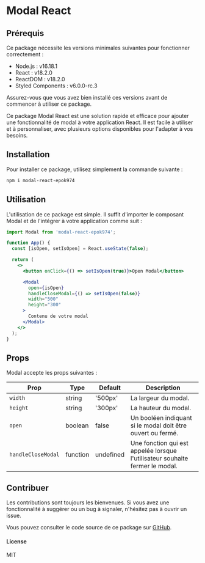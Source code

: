 # Modal React

## Prérequis

Ce package nécessite les versions minimales suivantes pour fonctionner correctement :

- Node.js : v16.18.1
- React : v18.2.0
- ReactDOM : v18.2.0
- Styled Components : v6.0.0-rc.3

Assurez-vous que vous avez bien installé ces versions avant de commencer à utiliser ce package.


Ce package Modal React est une solution rapide et efficace pour ajouter une fonctionnalité de modal à votre application React. Il est facile à utiliser et à personnaliser, avec plusieurs options disponibles pour l'adapter à vos besoins.

## Installation

Pour installer ce package, utilisez simplement la commande suivante :

```bash
npm i modal-react-epok974
```

## Utilisation
L'utilisation de ce package est simple. Il suffit d'importer le composant Modal et de l'intégrer à votre application comme suit :

```jsx
import Modal from 'modal-react-epok974';

function App() {
  const [isOpen, setIsOpen] = React.useState(false);

  return (
    <>
      <button onClick={() => setIsOpen(true)}>Open Modal</button>

      <Modal
        open={isOpen}
        handleCloseModal={() => setIsOpen(false)}
        width="500"
        height="300"
      >
        Contenu de votre modal
      </Modal>
    </>
  );
}
```

## Props
Modal accepte les props suivantes :



| Prop | Type | Default | Description |
|------|------|---------|-------------|
| `width` | string | '500px' | La largeur du modal. |
| `height` | string | '300px' | La hauteur du modal. |
| `open` | boolean | false | Un booléen indiquant si le modal doit être ouvert ou fermé. |
| `handleCloseModal` | function | undefined | Une fonction qui est appelée lorsque l'utilisateur souhaite fermer le modal. |

## Contribuer
Les contributions sont toujours les bienvenues. Si vous avez une fonctionnalité à suggérer ou un bug à signaler, n'hésitez pas à ouvrir un issue.

Vous pouvez consulter le code source de ce package sur [GitHub](https://github.com/Emmanuel97423/react-modal-package).


#### License
MIT